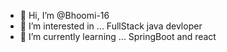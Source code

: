 - 👋 Hi, I’m @Bhoomi-16
- 👀 I’m interested in ... FullStack java devloper
- 🌱 I’m currently learning ... SpringBoot and react


<!---
Bhoomi-16/Bhoomi-16 is a ✨ special ✨ repository because its `README.md` (this file) appears on your GitHub profile.
You can click the Preview link to take a look at your changes.
--->
